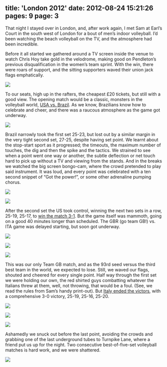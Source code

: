 title: 'London 2012'
date: 2012-08-24 15:21:26
pages: 9
page: 3
---

That night I stayed over in London, and, after work again, I met Sam at Earl’s Court in the south west of London for a bout of men’s indoor volleyball. I’d been watching the beach volleyball on the TV, and the atmosphere had been incredible.

Before it all started we gathered around a TV screen inside the venue to watch Chris Hoy take gold in the velodrome, making good on Pendleton’s previous disqualification in the women’s team sprint. With the win, there were roars of support, and the sitting supporters waved their union jack flags emphatically.

[![](http://host.trivialbeing.org/up/small/olympics-016.jpg)](http://host.trivialbeing.org/up/olympics-016.jpg)

To our seats, high up in the rafters, the cheapest £20 tickets, but still with a good view. The opening match would be a classic, monsters in the volleyball world, [USA vs. Brazil](http://www.bbc.co.uk/sport/olympics/2012/live-video/p00w2zz7). As we know, Brazilians know how to celebrate and cheer, and there was a raucous atmosphere as the game got underway.

[![](http://host.trivialbeing.org/up/small/olympics-022.jpg)](http://host.trivialbeing.org/up/olympics-022.jpg)

Brazil narrowly took the first set 25-23, but lost out by a similar margin in the very tight second set, 27-25, despite having set point. We learnt about the stop-start sport as it progressed; the timeouts, the maximum number of touches, the dig and then the spike and the tactics. We strained to see when a point went one way or another, the subtle deflection or net touch hard to pick up without a TV and viewing from the stands. And in the breaks we watched the big screen bongo-cam, where the crowd pretended to play said instrument. It was loud, and every point was celebrated with a ten second snippet of “Got the power!”, or some other adrenaline pumping chorus.

[![](http://host.trivialbeing.org/up/small/olympics-017.jpg)](http://host.trivialbeing.org/up/olympics-017.jpg)

[![](http://host.trivialbeing.org/up/small/olympics-018.jpg)](http://host.trivialbeing.org/up/olympics-018.jpg)

After the second set the US took control, winning the next two sets in a row, 25-19, 25-17, to [win the match 3-1](http://london2012.bbc.co.uk/volleyball/event/men/match=vom400b09/index.html). But the game itself was mammoth, going on a good 40 minutes longer than scheduled. The GBR (go team GB!) vs. ITA game was delayed starting, but soon got underway.

[![](http://host.trivialbeing.org/up/small/olympics-019.jpg)](http://host.trivialbeing.org/up/olympics-019.jpg)

[![](http://host.trivialbeing.org/up/small/olympics-020.jpg)](http://host.trivialbeing.org/up/olympics-020.jpg)

[![](http://host.trivialbeing.org/up/small/olympics-021.jpg)](http://host.trivialbeing.org/up/olympics-021.jpg)

This was our only Team GB match, and as the 93rd seed versus the third best team in the world, we expected to lose. Still, we waved our flags, shouted and cheered for every single point. Half way through the first set we were holding our own, the red shirted guys combatting whatever the Italians threw at them, well, not throwing, that would be a foul. (See, we read the rules from Sam’s handy print-out). But [Italy ended the victors](http://london2012.bbc.co.uk/volleyball/event/men/match=vom400a09/index.html), with a comprehensive 3-0 victory, 25-19, 25-16, 25-20.

[![](http://host.trivialbeing.org/up/small/olympics-024.jpg)](http://host.trivialbeing.org/up/olympics-024.jpg)

[![](http://host.trivialbeing.org/up/small/olympics-025.jpg)](http://host.trivialbeing.org/up/olympics-025.jpg)

[![](http://host.trivialbeing.org/up/small/olympics-023.jpg)](http://host.trivialbeing.org/up/olympics-023.jpg)

Ashamedly we snuck out before the last point, avoiding the crowds and grabbing one of the last underground tubes to Turnpike Lane, where a friend put us up for the night. Two consecutive best-of-five-set volleyball matches is hard work, and we were shattered.

[![](http://host.trivialbeing.org/up/small/olympics-026.jpg)](http://host.trivialbeing.org/up/olympics-026.jpg)
